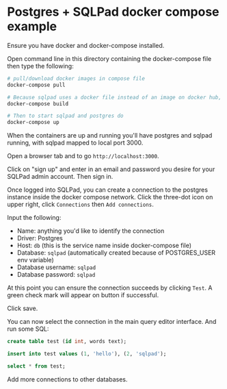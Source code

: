 # Postgres + SQLPad docker compose example

Ensure you have docker and docker-compose installed.

Open command line in this directory containing the docker-compose file then type the following:

```sh
# pull/download docker images in compose file
docker-compose pull

# Because sqlpad uses a docker file instead of an image on docker hub, it must be built
docker-compose build

# Then to start sqlpad and postgres do
docker-compose up
```

When the containers are up and running you'll have postgres and sqlpad running, with sqlpad mapped to local port 3000.

Open a browser tab and to go `http://localhost:3000`.

Click on "sign up" and enter in an email and password you desire for your SQLPad admin account. Then sign in.

Once logged into SQLPad, you can create a connection to the postgres instance inside the docker compose network. Click the three-dot icon on upper right, click `Connections` then `Add connections`.

Input the following:

- Name: anything you'd like to identify the connection
- Driver: Postgres
- Host: `db` (this is the service name inside docker-compose file)
- Database: `sqlpad` (automatically created because of POSTGRES_USER env variable)
- Database username: `sqlpad`
- Database password: `sqlpad`

At this point you can ensure the connection succeeds by clicking `Test`. A green check mark will appear on button if successful.

Click save.

You can now select the connection in the main query editor interface. And run some SQL:

```sql
create table test (id int, words text);

insert into test values (1, 'hello'), (2, 'sqlpad');

select * from test;
```

Add more connections to other databases.
